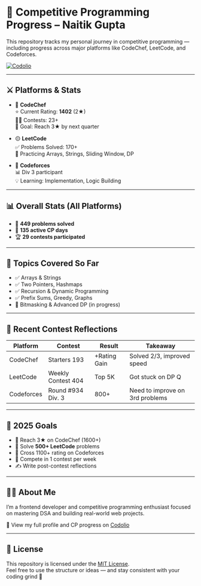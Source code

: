 # 🧠 Competitive Programming Progress – Naitik Gupta

This repository tracks my personal journey in competitive programming — including progress across major platforms like CodeChef, LeetCode, and Codeforces.

[![Codolio](https://img.shields.io/badge/Codolio-Naitik_Gupta-blue?style=flat-square&logo=codeforces)](https://codolio.com/profile/Naitik_Gupta)

---

## ⚔️ Platforms & Stats

- 🔵 **CodeChef**  
  ⭐ Current Rating: **1402** (2★)  
  👨‍💻 Contests: 23+  
  🎯 Goal: Reach 3★ by next quarter

- 🟡 **LeetCode**  
  ✅ Problems Solved: 170+  
  🚀 Practicing Arrays, Strings, Sliding Window, DP

- 🔴 **Codeforces**  
  📊 Div 3 participant  
  💡 Learning: Implementation, Logic Building

---

## 📊 Overall Stats (All Platforms)

- 🧠 **449 problems solved**
- 📅 **135 active CP days**
- 🏆 **29 contests participated**

---

## 🧩 Topics Covered So Far

- ✅ Arrays & Strings  
- ✅ Two Pointers, Hashmaps  
- ✅ Recursion & Dynamic Programming  
- ✅ Prefix Sums, Greedy, Graphs  
- 🚧 Bitmasking & Advanced DP (in progress)

---

## 📅 Recent Contest Reflections

| Platform    | Contest              | Result         | Takeaway                          |
|-------------|----------------------|----------------|-----------------------------------|
| CodeChef    | Starters 193         | +Rating Gain   | Solved 2/3, improved speed        |
| LeetCode    | Weekly Contest 404   | Top 5K         | Got stuck on DP Q                 |
| Codeforces  | Round #934 Div. 3    | 800+           | Need to improve on 3rd problems   |

---

## 🎯 2025 Goals

- 🔼 Reach 3★ on CodeChef (1600+)  
- 🔼 Solve **500+ LeetCode** problems  
- 🔼 Cross 1100+ rating on Codeforces  
- 🔁 Compete in 1 contest per week  
- ✍️ Write post-contest reflections

---

## 👨‍💻 About Me

I’m a frontend developer and competitive programming enthusiast focused on mastering DSA and building real-world web projects.

🧾 View my full profile and CP progress on [Codolio](https://codolio.com/profile/Naitik_Gupta)

---

## 📄 License

This repository is licensed under the [MIT License](LICENSE).  
Feel free to use the structure or ideas — and stay consistent with your coding grind 💛
